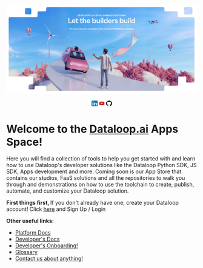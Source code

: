 <p align="center">
    <a href="https://dataloop.ai/" target="_blank" rel="noreferrer noopener">
        <img width="900" src="https://github.com/dataloop-ai-apps/.github/blob/main/github_cover.png"></a>
</p>

<div align="center">
    <a href="https://www.linkedin.com/company/dataloop/about/" target="_blank" rel="noreferrer noopener">
        <img src="https://github.com/dataloop-ai-apps/.github/blob/main/LinkedIn.png" width="3%" alt="LinkedIn"></a>
    <a href="https://www.youtube.com/channel/UCCvp-nw5mK9bb9lDNcD6fgw/featured" target="_blank"
        rel="noreferrer noopener">
        <img src="https://github.com/dataloop-ai-apps/.github/blob/main/YouTube.jpeg" width="3%" alt="YouTube"></a>
    <a href="https://github.com/dataloop-ai-apps" target="_blank" rel="noreferrer noopener">
        <img src="https://github.com/dataloop-ai-apps/.github/blob/main/GitHub.png" width="3%" alt="GitHub"></a>
</div>

<h1> Welcome to the <a href="https://dataloop.ai">Dataloop.ai</a> Apps Space!</h1>
<p>Here you will find a collection of tools to help you get started with and learn how to use Dataloop's developer
    solutions like the Dataloop Python SDK, JS SDK, Apps development and more. 
    Coming soon is our App Store that contains our studios, FaaS solutions and all the repositories to walk you through and demonstrations on how to use
    the toolchain to create, publish, automate, and customize your Dataloop solution.</p>
<p>
    <b>First things first, </b>If you don't already have one, create your Dataloop account! Click <a
        href="https://console.dataloop.ai">here</a> and Sign Up / Login
</p>
<p>
    <b>Other useful links:</b>
<ul style="list-style-type:square">
    <li><a href="https://dataloop.ai/docs">Platform Docs</a></li>
    <li><a href="https://developers.dataloop.ai/">Developer's Docs</a></li>
    <li><a href="https://developers.dataloop.ai/onboarding/onboarding//">Developer's Onboarding!</a></li>
    <li><a href="https://dataloop.ai/docs/glossary-overview">Glossary</a></li>
    <li><a href="https://dataloop.ai/contact/">Contact us about anything!</a></li>

</ul>

